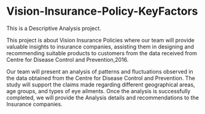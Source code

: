 # Vision-Insurance-Policy-KeyFactors
This is a Descriptive Analysis project.

This project is about Vision Insurance Policies where our team will provide valuable insights to insurance companies, assisting them in designing and recommending suitable products to customers from the data received from Centre for Disease Control and Prevention,2016.

Our team will present an analysis of patterns and fluctuations observed in the data obtained from the Centre for Disease Control and Prevention.
The study will support the claims made regarding different geographical areas, age groups, and types of eye ailments. 
Once the analysis is successfully completed, we will provide the Analysis details and recommendations to the Insurance companies.
